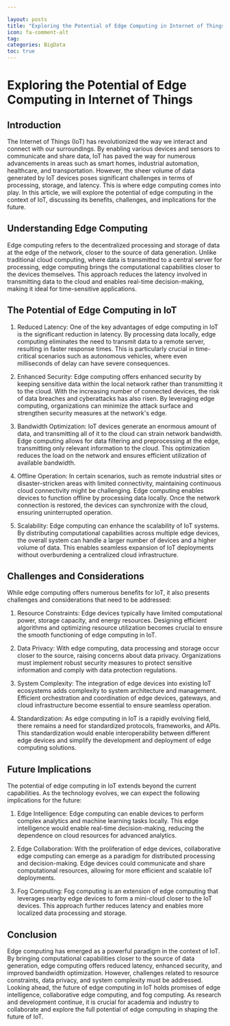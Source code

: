 ```yaml
---

layout: posts
title: "Exploring the Potential of Edge Computing in Internet of Things"
icon: fa-comment-alt
tag:      
categories: BigData
toc: true
---
```




# Exploring the Potential of Edge Computing in Internet of Things

## Introduction

The Internet of Things (IoT) has revolutionized the way we interact and connect with our surroundings. By enabling various devices and sensors to communicate and share data, IoT has paved the way for numerous advancements in areas such as smart homes, industrial automation, healthcare, and transportation. However, the sheer volume of data generated by IoT devices poses significant challenges in terms of processing, storage, and latency. This is where edge computing comes into play. In this article, we will explore the potential of edge computing in the context of IoT, discussing its benefits, challenges, and implications for the future.

## Understanding Edge Computing

Edge computing refers to the decentralized processing and storage of data at the edge of the network, closer to the source of data generation. Unlike traditional cloud computing, where data is transmitted to a central server for processing, edge computing brings the computational capabilities closer to the devices themselves. This approach reduces the latency involved in transmitting data to the cloud and enables real-time decision-making, making it ideal for time-sensitive applications.

## The Potential of Edge Computing in IoT

1. Reduced Latency: One of the key advantages of edge computing in IoT is the significant reduction in latency. By processing data locally, edge computing eliminates the need to transmit data to a remote server, resulting in faster response times. This is particularly crucial in time-critical scenarios such as autonomous vehicles, where even milliseconds of delay can have severe consequences.

2. Enhanced Security: Edge computing offers enhanced security by keeping sensitive data within the local network rather than transmitting it to the cloud. With the increasing number of connected devices, the risk of data breaches and cyberattacks has also risen. By leveraging edge computing, organizations can minimize the attack surface and strengthen security measures at the network's edge.

3. Bandwidth Optimization: IoT devices generate an enormous amount of data, and transmitting all of it to the cloud can strain network bandwidth. Edge computing allows for data filtering and preprocessing at the edge, transmitting only relevant information to the cloud. This optimization reduces the load on the network and ensures efficient utilization of available bandwidth.

4. Offline Operation: In certain scenarios, such as remote industrial sites or disaster-stricken areas with limited connectivity, maintaining continuous cloud connectivity might be challenging. Edge computing enables devices to function offline by processing data locally. Once the network connection is restored, the devices can synchronize with the cloud, ensuring uninterrupted operation.

5. Scalability: Edge computing can enhance the scalability of IoT systems. By distributing computational capabilities across multiple edge devices, the overall system can handle a larger number of devices and a higher volume of data. This enables seamless expansion of IoT deployments without overburdening a centralized cloud infrastructure.

## Challenges and Considerations

While edge computing offers numerous benefits for IoT, it also presents challenges and considerations that need to be addressed:

1. Resource Constraints: Edge devices typically have limited computational power, storage capacity, and energy resources. Designing efficient algorithms and optimizing resource utilization becomes crucial to ensure the smooth functioning of edge computing in IoT.

2. Data Privacy: With edge computing, data processing and storage occur closer to the source, raising concerns about data privacy. Organizations must implement robust security measures to protect sensitive information and comply with data protection regulations.

3. System Complexity: The integration of edge devices into existing IoT ecosystems adds complexity to system architecture and management. Efficient orchestration and coordination of edge devices, gateways, and cloud infrastructure become essential to ensure seamless operation.

4. Standardization: As edge computing in IoT is a rapidly evolving field, there remains a need for standardized protocols, frameworks, and APIs. This standardization would enable interoperability between different edge devices and simplify the development and deployment of edge computing solutions.

## Future Implications

The potential of edge computing in IoT extends beyond the current capabilities. As the technology evolves, we can expect the following implications for the future:

1. Edge Intelligence: Edge computing can enable devices to perform complex analytics and machine learning tasks locally. This edge intelligence would enable real-time decision-making, reducing the dependence on cloud resources for advanced analytics.

2. Edge Collaboration: With the proliferation of edge devices, collaborative edge computing can emerge as a paradigm for distributed processing and decision-making. Edge devices could communicate and share computational resources, allowing for more efficient and scalable IoT deployments.

3. Fog Computing: Fog computing is an extension of edge computing that leverages nearby edge devices to form a mini-cloud closer to the IoT devices. This approach further reduces latency and enables more localized data processing and storage.

## Conclusion

Edge computing has emerged as a powerful paradigm in the context of IoT. By bringing computational capabilities closer to the source of data generation, edge computing offers reduced latency, enhanced security, and improved bandwidth optimization. However, challenges related to resource constraints, data privacy, and system complexity must be addressed. Looking ahead, the future of edge computing in IoT holds promises of edge intelligence, collaborative edge computing, and fog computing. As research and development continue, it is crucial for academia and industry to collaborate and explore the full potential of edge computing in shaping the future of IoT.
